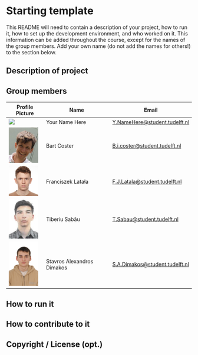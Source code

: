 # Starting template

This README will need to contain a description of your project, how to run it, how to set up the development environment, and who worked on it.
This information can be added throughout the course, except for the names of the group members.
Add your own name (do not add the names for others!) to the section below.

## Description of project

## Group members

| Profile Picture | Name | Email |
|---|---|---|
| ![](https://eu.ui-avatars.com/api/?name=OOPP&length=4&size=50&color=DDD&background=777&font-size=0.325) | Your Name Here | Y.NameHere@student.tudelft.nl |
|<img src ="docs/profile_pictures/Bart_Coster.jpg" width = "80">| Bart Coster | B.i.coster@student.tudelft.nl |
| <img src ="docs/profile_pictures/picture_Franciszek_Latala.jfif" width = "80"> | Franciszek Latała | F.J.Latala@student.tudelft.nl |
| <img src ="docs/profile_pictures/tiberiu_sabau.jpg" width = "80"> | Tiberiu Sabău | T.Sabau@student.tudelft.nl |
| <img src ="docs/profile_pictures/Alex_Dimakos.jpg" width = "80"> | Stavros Alexandros Dimakos | S.A.Dimakos@student.tudelft.nl |


<!-- Instructions (remove once assignment has been completed -->
<!-- - Add (only!) your own name to the table above (use Markdown formatting) -->
<!-- - Mention your *student* email address -->
<!-- - Preferably add a recognizable photo, otherwise add your GitLab photo -->
<!-- - (please make sure the photos have the same size) --> 

## How to run it

## How to contribute to it

## Copyright / License (opt.)
